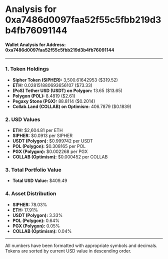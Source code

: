 # Analysis for 0xa7486d0097faa52f55c5fbb219d3b4fb76091144

#### Wallet Analysis for Address: 0xa7486d0097faa52f55c5fbb219d3b4fb76091144

---

### 1. Token Holdings

- **Sipher Token (SIPHER):** 3,500.61642953 ($319.52)
- **ETH:** 0.028151880693656107 ($73.33)
- **(PoS) Tether USD (USDT) on Polygon:** 13.65 ($13.65)
- **Polygon (POL):** 8.4819 ($2.61)
- **Pegaxy Stone (PGX):** 88.8114 ($0.2014)
- **Collab.Land (COLLAB) on Optimism:** 406.7879 ($0.1839)

### 2. USD Values

- **ETH:** $2,604.81 per ETH
- **SIPHER:** $0.0913 per SIPHER
- **USDT (Polygon):** $0.999742 per USDT
- **POL (Polygon):** $0.308165 per POL
- **PGX (Polygon):** $0.002268 per PGX
- **COLLAB (Optimism):** $0.000452 per COLLAB

### 3. Total Portfolio Value

- **Total USD Value:** $409.49

### 4. Asset Distribution

- **SIPHER:** 78.03%
- **ETH:** 17.91%
- **USDT (Polygon):** 3.33%
- **POL (Polygon):** 0.64%
- **PGX (Polygon):** 0.05%
- **COLLAB (Optimism):** 0.04%

---

All numbers have been formatted with appropriate symbols and decimals. Tokens are sorted by current USD value in descending order.